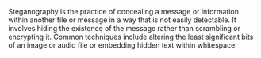 Steganography is the practice of concealing a message or information within another file or message in a way that is not easily detectable. It involves hiding the existence of the message rather than scrambling or encrypting it. Common techniques include altering the least significant bits of an image or audio file or embedding hidden text within whitespace.